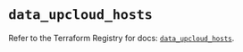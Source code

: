 # `data_upcloud_hosts`

Refer to the Terraform Registry for docs: [`data_upcloud_hosts`](https://registry.terraform.io/providers/upcloudltd/upcloud/5.23.1/docs/data-sources/hosts).
